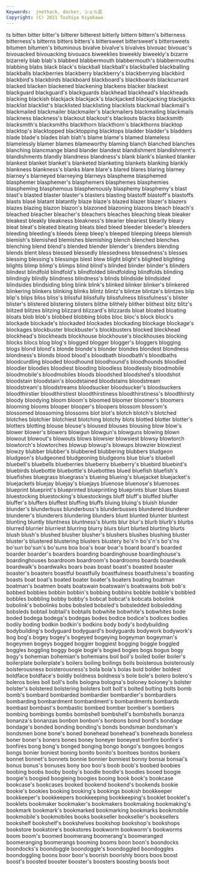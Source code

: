 ```yaml
---
Keywords:  jnethack, docker, シェル芸
Copyright: (C) 2021 Toshiya Kiyokawa
---
```

ts bitten bitter bitter's bitterer bitterest bitterly bittern
bittern's bitterness bitterness's bitterns bitters bitters's bittersweet bittersweet's bittersweets bitumen
bitumen's bituminous bivalve bivalve's bivalves bivouac bivouac's bivouacked bivouacking bivouacs
biweeklies biweekly biweekly's bizarre bizarrely blab blab's blabbed blabbermouth blabbermouth's
blabbermouths blabbing blabs black black's blackball blackball's blackballed blackballing blackballs
blackberries blackberry blackberry's blackberrying blackbird blackbird's blackbirds blackboard blackboard's blackboards
blackcurrant blacked blacken blackened blackening blackens blacker blackest blackguard blackguard's
blackguards blackhead blackhead's blackheads blacking blackish blackjack blackjack's blackjacked blackjacking
blackjacks blacklist blacklist's blacklisted blacklisting blacklists blackmail blackmail's blackmailed blackmailer
blackmailer's blackmailers blackmailing blackmails blackness blackness's blackout blackout's blackouts blacks
blacksmith blacksmith's blacksmiths blackthorn blackthorn's blackthorns blacktop blacktop's blacktopped blacktopping
blacktops bladder bladder's bladders blade blade's blades blah blah's blame
blame's blamed blameless blamelessly blamer blames blameworthy blaming blanch blanched
blanches blanching blancmange bland blander blandest blandishment blandishment's blandishments blandly
blandness blandness's blank blank's blanked blanker blankest blanket blanket's blanketed
blanketing blankets blanking blankly blankness blankness's blanks blare blare's blared
blares blaring blarney blarney's blarneyed blarneying blarneys blaspheme blasphemed blasphemer
blasphemer's blasphemers blasphemes blasphemies blaspheming blasphemous blasphemously blasphemy blasphemy's blast
blast's blasted blaster blaster's blasters blasting blastoff blastoff's blastoffs blasts
blasé blatant blatantly blaze blaze's blazed blazer blazer's blazers blazes
blazing blazon blazon's blazoned blazoning blazons bleach bleach's bleached bleacher
bleacher's bleachers bleaches bleaching bleak bleaker bleakest bleakly bleakness bleakness's
blearier bleariest blearily bleary bleat bleat's bleated bleating bleats bled
bleed bleeder bleeder's bleeders bleeding bleeding's bleeds bleep bleep's bleeped
bleeping bleeps blemish blemish's blemished blemishes blemishing blench blenched blenches
blenching blend blend's blended blender blender's blenders blending blends blent
bless blessed blessedly blessedness blessedness's blesses blessing blessing's blessings blest
blew blight blight's blighted blighting blights blimp blimp's blimps blind
blind's blinded blinder blinder's blinders blindest blindfold blindfold's blindfolded blindfolding
blindfolds blinding blindingly blindly blindness blindness's blinds blindside blindsided blindsides
blindsiding bling blink blink's blinked blinker blinker's blinkered blinkering blinkers
blinking blinks blintz blintz's blintze blintze's blintzes blip blip's blips
bliss bliss's blissful blissfully blissfulness blissfulness's blister blister's blistered blistering
blisters blithe blithely blither blithest blitz blitz's blitzed blitzes blitzing
blizzard blizzard's blizzards bloat bloated bloating bloats blob blob's blobbed
blobbing blobs bloc bloc's block block's blockade blockade's blockaded blockades
blockading blockage blockage's blockages blockbuster blockbuster's blockbusters blocked blockhead blockhead's
blockheads blockhouse blockhouse's blockhouses blocking blocks blocs blog blog's blogged
blogger blogger's bloggers blogging blogs blond blond's blonde blonde's blonder
blondes blondest blondness blondness's blonds blood blood's bloodbath bloodbath's bloodbaths
bloodcurdling blooded bloodhound bloodhound's bloodhounds bloodied bloodier bloodies bloodiest blooding
bloodless bloodlessly bloodmobile bloodmobile's bloodmobiles bloods bloodshed bloodshed's bloodshot bloodstain
bloodstain's bloodstained bloodstains bloodstream bloodstream's bloodstreams bloodsucker bloodsucker's bloodsuckers bloodthirstier
bloodthirstiest bloodthirstiness bloodthirstiness's bloodthirsty bloody bloodying bloom bloom's bloomed bloomer
bloomer's bloomers blooming blooms blooper blooper's bloopers blossom blossom's blossomed
blossoming blossoms blot blot's blotch blotch's blotched blotches blotchier blotchiest
blotching blotchy blots blotted blotter blotter's blotters blotting blouse blouse's
bloused blouses blousing blow blow's blower blower's blowers blowgun blowgun's
blowguns blowing blown blowout blowout's blowouts blows blowsier blowsiest blowsy
blowtorch blowtorch's blowtorches blowup blowup's blowups blowzier blowziest blowzy blubber
blubber's blubbered blubbering blubbers bludgeon bludgeon's bludgeoned bludgeoning bludgeons blue
blue's bluebell bluebell's bluebells blueberries blueberry blueberry's bluebird bluebird's bluebirds
bluebottle bluebottle's bluebottles blued bluefish bluefish's bluefishes bluegrass bluegrass's blueing
blueing's bluejacket bluejacket's bluejackets bluejay bluejay's bluejays bluenose bluenose's bluenoses
blueprint blueprint's blueprinted blueprinting blueprints bluer blues bluest bluestocking bluestocking's
bluestockings bluff bluff's bluffed bluffer bluffer's bluffers bluffest bluffing bluffs
bluing bluing's bluish blunder blunder's blunderbuss blunderbuss's blunderbusses blundered blunderer
blunderer's blunderers blundering blunders blunt blunted blunter bluntest blunting bluntly
bluntness bluntness's blunts blur blur's blurb blurb's blurbs blurred blurrier
blurriest blurring blurry blurs blurt blurted blurting blurts blush blush's
blushed blusher blusher's blushers blushes blushing bluster bluster's blustered blustering
blusters blustery bo's'n bo's'n's bo's'ns bo'sun bo'sun's bo'suns boa boa's
boar boar's board board's boarded boarder boarder's boarders boarding boardinghouse
boardinghouse's boardinghouses boardroom boardroom's boardrooms boards boardwalk boardwalk's boardwalks boars
boas boast boast's boasted boaster boaster's boasters boastful boastfully boastfulness
boastfulness's boasting boasts boat boat's boated boater boater's boaters boating
boatman boatman's boatmen boats boatswain boatswain's boatswains bob bob's bobbed
bobbies bobbin bobbin's bobbing bobbins bobble bobble's bobbled bobbles bobbling
bobby bobby's bobcat bobcat's bobcats bobolink bobolink's bobolinks bobs bobsled
bobsled's bobsledded bobsledding bobsleds bobtail bobtail's bobtails bobwhite bobwhite's bobwhites
bode boded bodega bodega's bodegas bodes bodice bodice's bodices bodies
bodily boding bodkin bodkin's bodkins body body's bodybuilding bodybuilding's bodyguard
bodyguard's bodyguards bodywork bodywork's bog bog's bogey bogey's bogeyed bogeying
bogeyman bogeyman's bogeymen bogeys bogged boggier boggiest bogging boggle boggled
boggles boggling boggy bogie bogie's bogied bogies bogs bogus bogy
bogy's bohemian bohemian's bohemians boil boil's boiled boiler boiler's boilerplate
boilerplate's boilers boiling boilings boils boisterous boisterously boisterousness boisterousness's bola
bola's bolas bold bolder boldest boldface boldface's boldly boldness boldness's
bole bole's bolero bolero's boleros boles boll boll's bolls bologna
bologna's boloney boloney's bolster bolster's bolstered bolstering bolsters bolt bolt's
bolted bolting bolts bomb bomb's bombard bombarded bombardier bombardier's bombardiers
bombarding bombardment bombardment's bombardments bombards bombast bombast's bombastic bombed bomber
bomber's bombers bombing bombings bombs bombshell bombshell's bombshells bonanza bonanza's
bonanzas bonbon bonbon's bonbons bond bond's bondage bondage's bonded bonding
bonding's bonds bondsman bondsman's bondsmen bone bone's boned bonehead bonehead's
boneheads boneless boner boner's boners bones boney boneyer boneyest bonfire
bonfire's bonfires bong bong's bonged bonging bongo bongo's bongoes bongos
bongs bonier boniest boning bonito bonito's bonitoes bonitos bonkers bonnet
bonnet's bonnets bonnie bonnier bonniest bonny bonsai bonsai's bonus bonus's
bonuses bony boo boo's boob boob's boobed boobies boobing boobs
booby booby's boodle boodle's boodles booed boogie boogie's boogied boogieing
boogies booing book book's bookcase bookcase's bookcases booked bookend bookend's
bookends bookie bookie's bookies booking booking's bookings bookish bookkeeper bookkeeper's
bookkeepers bookkeeping bookkeeping's booklet booklet's booklets bookmaker bookmaker's bookmakers bookmaking
bookmaking's bookmark bookmark's bookmarked bookmarking bookmarks bookmobile bookmobile's bookmobiles books
bookseller bookseller's booksellers bookshelf bookshelf's bookshelves bookshop bookshop's bookshops bookstore
bookstore's bookstores bookworm bookworm's bookworms boom boom's boomed boomerang boomerang's
boomeranged boomeranging boomerangs booming booms boon boon's boondocks boondocks's boondoggle
boondoggle's boondoggled boondoggles boondoggling boons boor boor's boorish boorishly boors
boos boost boost's boosted booster booster's boosters boosting boosts boot
